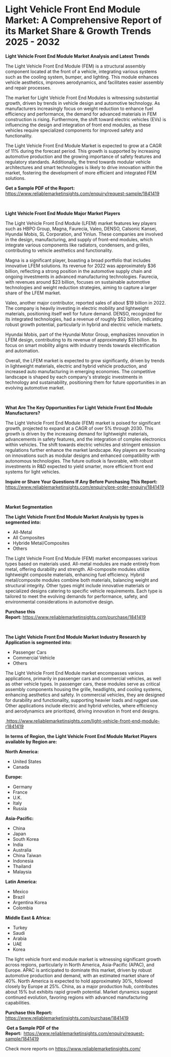 <p><h1>Light Vehicle Front End Module Market: A Comprehensive Report of its Market Share & Growth Trends 2025 - 2032</h1></p><p><strong>Light Vehicle Front End Module Market Analysis and Latest Trends</strong></p>
<p><p>The Light Vehicle Front End Module (FEM) is a structural assembly component located at the front of a vehicle, integrating various systems such as the cooling system, bumper, and lighting. This module enhances vehicle aesthetics, improves aerodynamics, and facilitates easier assembly and repair processes. </p><p>The market for Light Vehicle Front End Modules is witnessing substantial growth, driven by trends in vehicle design and automotive technology. As manufacturers increasingly focus on weight reduction to enhance fuel efficiency and performance, the demand for advanced materials in FEM construction is rising. Furthermore, the shift toward electric vehicles (EVs) is influencing the design and integration of front end modules, as these vehicles require specialized components for improved safety and functionality.</p><p>The Light Vehicle Front End Module Market is expected to grow at a CAGR of 11% during the forecast period. This growth is supported by increasing automotive production and the growing importance of safety features and regulatory standards. Additionally, the trend towards modular vehicle architectures and smart technologies is likely to drive innovation within the market, fostering the development of more efficient and integrated FEM solutions.</p></p>
<p><strong>Get a Sample PDF of the Report:&nbsp;</strong> <a href="https://www.reliablemarketinsights.com/enquiry/request-sample/1841419?utm_campaign=2117&utm_medium=2&utm_source=Github&utm_content=ia&utm_term=31032025&utm_id=light-vehicle-front-end-module">https://www.reliablemarketinsights.com/enquiry/request-sample/1841419</a></p>
<p>&nbsp;</p>
<p><strong>Light Vehicle Front End Module Major Market Players</strong></p>
<p><p>The Light Vehicle Front End Module (LFEM) market features key players such as HBPO Group, Magna, Faurecia, Valeo, DENSO, Calsonic Kansei, Hyundai Mobis, SL Corporation, and Yinlun. These companies are involved in the design, manufacturing, and supply of front-end modules, which integrate various components like radiators, condensers, and grilles, contributing to vehicle aesthetics and functionality.</p><p>Magna is a significant player, boasting a broad portfolio that includes innovative LFEM solutions. Its revenue for 2022 was approximately $36 billion, reflecting a strong position in the automotive supply chain and ongoing investments in advanced manufacturing technologies. Faurecia, with revenues around $23 billion, focuses on sustainable automotive technologies and weight reduction strategies, aiming to capture a larger share of the LFEM market.</p><p>Valeo, another major contributor, reported sales of about $19 billion in 2022. The company is heavily investing in electric mobility and lightweight materials, positioning itself well for future demand. DENSO, recognized for its integrated technologies, had a revenue of roughly $52 billion, indicating robust growth potential, particularly in hybrid and electric vehicle markets.</p><p>Hyundai Mobis, part of the Hyundai Motor Group, emphasizes innovation in LFEM design, contributing to its revenue of approximately $31 billion. Its focus on smart mobility aligns with industry trends towards electrification and automation.</p><p>Overall, the LFEM market is expected to grow significantly, driven by trends in lightweight materials, electric and hybrid vehicle production, and increased auto manufacturing in emerging economies. The competitive landscape is shaped by each company's strategic investments in technology and sustainability, positioning them for future opportunities in an evolving automotive market.</p></p>
<p>&nbsp;</p>
<p><strong>What Are The Key Opportunities For Light Vehicle Front End Module Manufacturers?</strong></p>
<p><p>The Light Vehicle Front End Module (FEM) market is poised for significant growth, projected to expand at a CAGR of over 5% through 2030. This growth is driven by the increasing demand for lightweight materials, advancements in safety features, and the integration of complex electronics within vehicles. The shift towards electric vehicles and stringent emission regulations further enhance the market landscape. Key players are focusing on innovations such as modular designs and enhanced compatibility with autonomous technologies. The future outlook is favorable, with robust investments in R&D expected to yield smarter, more efficient front end systems for light vehicles.</p></p>
<p><strong>Inquire or Share Your Questions If Any Before Purchasing This Report:</strong> <a href="https://www.reliablemarketinsights.com/enquiry/pre-order-enquiry/1841419?utm_campaign=2117&utm_medium=2&utm_source=Github&utm_content=ia&utm_term=31032025&utm_id=light-vehicle-front-end-module">https://www.reliablemarketinsights.com/enquiry/pre-order-enquiry/1841419</a></p>
<p>&nbsp;</p>
<p><strong>Market Segmentation</strong></p>
<p><strong>The Light Vehicle Front End Module Market Analysis by types is segmented into:</strong></p>
<p><ul><li>All-Metal</li><li>All Composites</li><li>Hybride Metal/Composites</li><li>Others</li></ul></p>
<p><p>The Light Vehicle Front End Module (FEM) market encompasses various types based on materials used. All-metal modules are made entirely from metal, offering durability and strength. All-composite modules utilize lightweight composite materials, enhancing fuel efficiency. Hybrid metal/composite modules combine both materials, balancing weight and structural integrity. Other types might include innovative materials or specialized designs catering to specific vehicle requirements. Each type is tailored to meet the evolving demands for performance, safety, and environmental considerations in automotive design.</p></p>
<p><strong>Purchase this Report:&nbsp;</strong><a href="https://www.reliablemarketinsights.com/purchase/1841419?utm_campaign=2117&utm_medium=2&utm_source=Github&utm_content=ia&utm_term=31032025&utm_id=light-vehicle-front-end-module">https://www.reliablemarketinsights.com/purchase/1841419</a></p>
<p>&nbsp;</p>
<p><strong>The Light Vehicle Front End Module Market Industry Research by Application is segmented into:</strong></p>
<p><ul><li>Passenger Cars</li><li>Commercial Vehicle</li><li>Others</li></ul></p>
<p><p>The Light Vehicle Front End Module market encompasses various applications, primarily in passenger cars and commercial vehicles, as well as other vehicle types. In passenger cars, these modules serve as critical assembly components housing the grille, headlights, and cooling systems, enhancing aesthetics and safety. In commercial vehicles, they are designed for durability and functionality, supporting heavier loads and rugged use. Other applications include electric and hybrid vehicles, where efficiency and aerodynamics are prioritized, driving innovation in front end designs.</p></p>
<p><a href="https://www.reliablemarketinsights.com/light-vehicle-front-end-module-r1841419?utm_campaign=2117&utm_medium=2&utm_source=Github&utm_content=ia&utm_term=31032025&utm_id=light-vehicle-front-end-module">&nbsp;https://www.reliablemarketinsights.com/light-vehicle-front-end-module-r1841419</a></p>
<p><strong>In terms of Region, the Light Vehicle Front End Module Market Players available by Region are:</strong></p>
<p>
    <p> <strong> North America: </strong>
        <ul>
            <li>United States</li>
            <li>Canada</li>
        </ul>
        </p> 
    <p> <strong> Europe: </strong>
        <ul>
            <li>Germany</li>
            <li>France</li>
            <li>U.K.</li>
            <li>Italy</li>
            <li>Russia</li>
        </ul>
        </p> 
    <p> <strong> Asia-Pacific: </strong>
        <ul>
            <li>China</li>
            <li>Japan</li>
            <li>South Korea</li>
            <li>India</li>
            <li>Australia</li>
            <li>China Taiwan</li>
            <li>Indonesia</li>
            <li>Thailand</li>
            <li>Malaysia</li>
        </ul>
        </p> 
    <p> <strong> Latin America: </strong>
        <ul>
            <li>Mexico</li>
            <li>Brazil</li>
            <li>Argentina Korea</li>
            <li>Colombia</li>
        </ul>
        </p> 
    <p> <strong> Middle East & Africa: </strong>
        <ul>
            <li>Turkey</li>
            <li>Saudi</li>
            <li>Arabia</li>
            <li>UAE</li>
            <li>Korea</li>
        </ul>
    </p>
    </p>
<p><p>The light vehicle front end module market is witnessing significant growth across regions, particularly in North America, Asia-Pacific (APAC), and Europe. APAC is anticipated to dominate this market, driven by robust automotive production and demand, with an estimated market share of 40%. North America is expected to hold approximately 30%, followed closely by Europe at 25%. China, as a major production hub, contributes about 15% but exhibits rapid growth potential. Market dynamics suggest continued evolution, favoring regions with advanced manufacturing capabilities.</p></p>
<p><strong>Purchase this Report: </strong><a href="https://www.reliablemarketinsights.com/purchase/1841419?utm_campaign=2117&utm_medium=2&utm_source=Github&utm_content=ia&utm_term=31032025&utm_id=light-vehicle-front-end-module">https://www.reliablemarketinsights.com/purchase/1841419</a></p>
<p>&nbsp;<strong>Get a Sample PDF of the Report:&nbsp;&nbsp;</strong><a href="https://www.reliablemarketinsights.com/enquiry/request-sample/1841419?utm_campaign=2117&utm_medium=2&utm_source=Github&utm_content=ia&utm_term=31032025&utm_id=light-vehicle-front-end-module">https://www.reliablemarketinsights.com/enquiry/request-sample/1841419</a></p>
<p><strong></strong></p>
<p>Check more reports on <a href="https://www.reliablemarketinsights.com/?utm_campaign=2117&utm_medium=2&utm_source=Github&utm_content=ia&utm_term=31032025&utm_id=light-vehicle-front-end-module">https://www.reliablemarketinsights.com/</a></p>